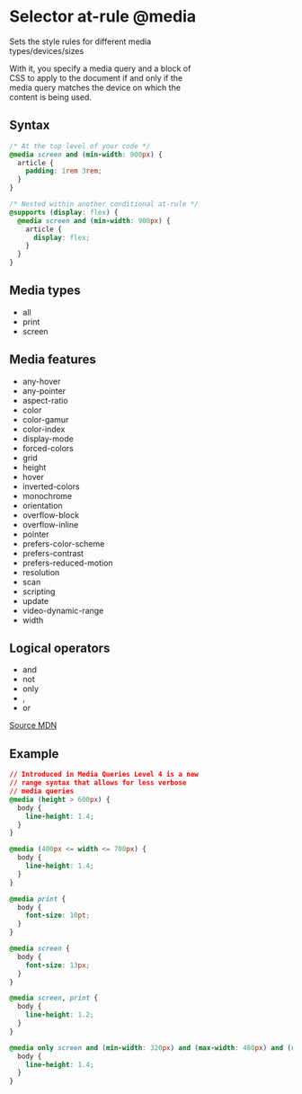 # Selector at-rule @media

Sets the style rules for different media  
types/devices/sizes

With it, you specify a media query and a block of  
CSS to apply to the document if and only if the  
media query matches the device on which the  
content is being used.

## Syntax

```css
/* At the top level of your code */
@media screen and (min-width: 900px) {
  article {
    padding: 1rem 3rem;
  }
}

/* Nested within another conditional at-rule */
@supports (display: flex) {
  @media screen and (min-width: 900px) {
    article {
      display: flex;
    }
  }
}
```

## Media types

- all
- print
- screen

## Media features

- any-hover
- any-pointer
- aspect-ratio
- color
- color-gamur
- color-index
- display-mode
- forced-colors
- grid
- height
- hover
- inverted-colors
- monochrome
- orientation
- overflow-block
- overflow-inline
- pointer
- prefers-color-scheme
- prefers-contrast
- prefers-reduced-motion
- resolution
- scan
- scripting
- update
- video-dynamic-range
- width

## Logical operators

- and
- not
- only
- ,
- or

[Source MDN](https://developer.mozilla.org/en-US/docs/Web/CSS/@media#media_features)

## Example

```css
// Introduced in Media Queries Level 4 is a new 
// range syntax that allows for less verbose 
// media queries
@media (height > 600px) {
  body {
    line-height: 1.4;
  }
}

@media (400px <= width <= 700px) {
  body {
    line-height: 1.4;
  }
}

@media print {
  body {
    font-size: 10pt;
  }
}

@media screen {
  body {
    font-size: 13px;
  }
}

@media screen, print {
  body {
    line-height: 1.2;
  }
}

@media only screen and (min-width: 320px) and (max-width: 480px) and (resolution: 150dpi) {
  body {
    line-height: 1.4;
  }
}
```
